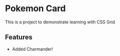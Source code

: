 # Pokemon Card

This is a project to demonstrate learning with CSS Grid

## Features
- Added Charmander!